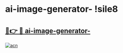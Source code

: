 # ai-image-generator- !sile8

# <h2><a href="https://o8f249.esa.edu.pl?title=ai-image-generator-&ref=sile8">🔗👉 🔴 ai-image-generator-</a></h2>

[![acn](https://github.com/user-attachments/assets/0f9c940e-d8b0-45ae-aac7-cd30a18b3e1c)](https://o8f249.esa.edu.pl?title=ai-image-generator-&ref=sile8)

